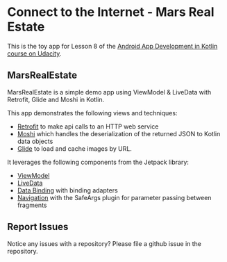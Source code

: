 # Connect to the Internet - Mars Real Estate

This is the toy app for Lesson 8 of the [Android App Development in Kotlin course on Udacity](https://classroom.udacity.com/courses/ud9012/).

## MarsRealEstate

MarsRealEstate is a simple demo app using ViewModel & LiveData with Retrofit, Glide and Moshi in Kotlin.

This app demonstrates the following views and techniques:

* [Retrofit](https://square.github.io/retrofit/) to make api calls to an HTTP web service
* [Moshi](https://github.com/square/moshi) which handles the deserialization of the returned JSON to Kotlin data objects 
* [Glide](https://bumptech.github.io/glide/) to load and cache images by URL.
  
It leverages the following components from the Jetpack library:

* [ViewModel](https://developer.android.com/topic/libraries/architecture/viewmodel)
* [LiveData](https://developer.android.com/topic/libraries/architecture/livedata)
* [Data Binding](https://developer.android.com/topic/libraries/data-binding/) with binding adapters
* [Navigation](https://developer.android.com/topic/libraries/architecture/navigation/) with the SafeArgs plugin for parameter passing between fragments

## Report Issues
Notice any issues with a repository? Please file a github issue in the repository.
